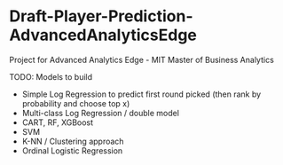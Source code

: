 # Draft-Player-Prediction-AdvancedAnalyticsEdge
Project for Advanced Analytics Edge - MIT Master of Business Analytics


TODO:
Models to build
- Simple Log Regression to predict first round picked (then rank by probability and choose top x)
- Multi-class Log Regression / double model 
- CART, RF, XGBoost
- SVM
- K-NN / Clustering approach
- Ordinal Logistic Regression
